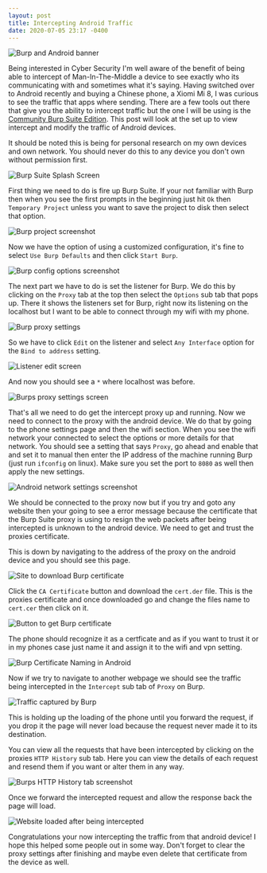 ```yaml
---
layout: post
title: Intercepting Android Traffic
date: 2020-07-05 23:17 -0400
---
```

<div class='text-center'>
  <img src="https://desk.zoho.com/DocsDisplay?zgId=687723208&mode=inline&blockId=dshu95d32e80c5490485fac29ad265118cc1b" alt='Burp and Android banner' />
</div>

Being interested in Cyber Security I'm well aware of the benefit of being able to intercept of Man-In-The-Middle a device to see exactly who its communicating with and sometimes what it's saying.  Having switched over to Android recently and buying a Chinese phone, a Xiomi Mi 8, I was curious to see the traffic that apps where sending.  There are a few tools out there that give you the ability to intercept traffic but the one I will be using is the [Community Burp Suite Edition](https://portswigger.net/burp/communitydownload).  This post will look at the set up to view intercept and modify the traffic of Android devices.  

It should be noted this is being for personal research on my own devices and own network.  You should never do this to any device you don't own without permission first.

<div class='text-center'>
  <img src="{{ site.baseurl }}/assets/img/burp/Burp_Splash.png" alt='Burp Suite Splash Screen' />
</div>

First thing we need to do is fire up Burp Suite.  If your not familiar with Burp then when you see the first prompts in the beginning just hit `Ok` then `Temporary Project` unless you want to save the project to disk then select that option.

<div class='text-center'>
  <img src="{{ site.baseurl }}/assets/img/burp/Burp_Project.png" alt='Burp project screenshot' />
</div>

Now we have the option of using a customized configuration, it's fine to select `Use Burp Defaults` and then click `Start Burp`.

<div class='text-center'>
  <img src="{{ site.baseurl }}/assets/img/burp/Burp_Settings.png" alt='Burp config options screenshot' />
</div>

The next part we have to do is set the listener for Burp.  We do this by clicking on the `Proxy` tab at the top then select the `Options` sub tab that pops up.  There it shows the listeners set for Burp, right now its listening on the localhost but I want to be able to connect through my wifi with my phone.  

<div class='text-center'>
  <img src="{{ site.baseurl }}/assets/img/burp/Burp_Listener.png" alt='Burp proxy settings' />
</div>

So we have to click `Edit` on the listener and select `Any Interface` option for the `Bind to address` setting.

<div class='text-center'>
  <img src="{{ site.baseurl }}/assets/img/burp/Burp_Listener_Select.png" alt='Listener edit screen' />
</div>

And now you should see a `*` where localhost was before.

<div class='text-center'>
  <img src="{{ site.baseurl }}/assets/img/burp/Burp_Listener_All.png" alt='Burps proxy settings screen' />
</div>

That's all we need to do get the intercept proxy up and running.  Now we need to connect to the proxy with the android device.  We do that by going to the phone settings page and then the wifi section.  When you see the wifi network your connected to select the options or more details for that network.  You should see a setting that says `Proxy`, go ahead and enable that and set it to manual then enter the IP address of the machine running Burp (just run `ifconfig` on linux).  Make sure you set the port to `8080` as well then apply the new settings.  

<div class='text-center'>
  <img src="{{ site.baseurl }}/assets/img/burp/Network_Details.png" alt='Android network settings screenshot' />
</div>


We should be connected to the proxy now but if you try and goto any website then your going to see a error message because the certificate that the Burp Suite proxy is using to resign the web packets after being intercepted is unknown to the android device.  We need to get and trust the proxies certificate.

This is down by navigating to the address of the proxy on the android device and you should see this page.

<div class='text-center'>
  <img src="{{ site.baseurl }}/assets/img/burp/CA_Site.png" alt='Site to download Burp certificate' />
</div>

Click the `CA Certificate` button and download the `cert.der` file.  This is the proxies certificate and once downloaded go and change the files name to `cert.cer` then click on it.  

<div class='text-center'>
  <img src="{{ site.baseurl }}/assets/img/burp/CA_Button.png" alt='Button to get Burp certificate' />
</div>

The phone should recognize it as a certficate and as if you want to trust it or in my phones case just name it and assign it to the wifi and vpn setting.

<div class='text-center'>
  <img src="{{ site.baseurl }}/assets/img/burp/Burp_Cert.png" alt='Burp Certificate Naming in Android' />
</div>

Now if we try to navigate to another webpage we should see the traffic being intercepted in the `Intercept` sub tab of `Proxy` on Burp.

<div class='text-center'>
  <img src="{{ site.baseurl }}/assets/img/burp/Burp_Capture.png" alt='Traffic captured by Burp' />
</div>

This is holding up the loading of the phone until you forward the request, if you drop it the page will never load because the request never made it to its destination.

You can view all the requests that have been intercepted by clicking on the proxies `HTTP History` sub tab.  Here you can view the details of each request and resend them if you want or alter them in any way.

<div class='text-center'>
  <img src="{{ site.baseurl }}/assets/img/burp/Burp_History.png" alt='Burps HTTP History tab screenshot' />
</div>

Once we forward the intercepted request and allow the response back the page will load.

<div class='text-center'>
  <img src="{{ site.baseurl }}/assets/img/burp/Rendered_Site.png" alt='Website loaded after being intercepted' />
</div>

Congratulations your now intercepting the traffic from that android device!  I hope this helped some people out in some way.  Don't forget to clear the proxy settings after finishing and maybe even delete that certificate from the device as well.
